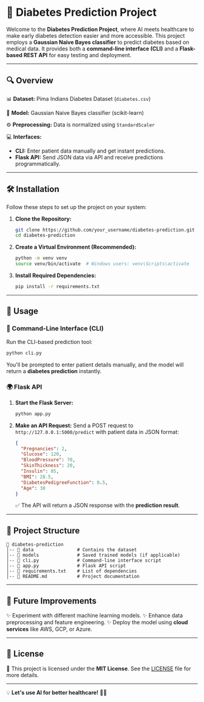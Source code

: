 # 🚀 Diabetes Prediction Project

Welcome to the **Diabetes Prediction Project**, where AI meets healthcare to make early diabetes detection easier and more accessible. This project employs a **Gaussian Naive Bayes classifier** to predict diabetes based on medical data. It provides both a **command-line interface (CLI)** and a **Flask-based REST API** for easy testing and deployment.

---

## 🔍 Overview

📊 **Dataset:** Pima Indians Diabetes Dataset (`diabetes.csv`)

🧠 **Model:** Gaussian Naive Bayes classifier (scikit-learn)

⚙️ **Preprocessing:** Data is normalized using `StandardScaler`

💻 **Interfaces:**
   - **CLI:** Enter patient data manually and get instant predictions.
   - **Flask API:** Send JSON data via API and receive predictions programmatically.

---

## 🛠 Installation

Follow these steps to set up the project on your system:

1. **Clone the Repository:**
   ```bash
   git clone https://github.com/your_username/diabetes-prediction.git
   cd diabetes-prediction
   ```

2. **Create a Virtual Environment (Recommended):**
   ```bash
   python -m venv venv
   source venv/bin/activate  # Windows users: venv\Scripts\activate
   ```

3. **Install Required Dependencies:**
   ```bash
   pip install -r requirements.txt
   ```

---

## 🚀 Usage

### 📌 Command-Line Interface (CLI)

Run the CLI-based prediction tool:
   ```bash
   python cli.py
   ```
You'll be prompted to enter patient details manually, and the model will return a **diabetes prediction** instantly.

### 🌍 Flask API

1. **Start the Flask Server:**
   ```bash
   python app.py
   ```

2. **Make an API Request:**
   Send a POST request to `http://127.0.0.1:5000/predict` with patient data in JSON format:
   ```json
   {
     "Pregnancies": 2,
     "Glucose": 120,
     "BloodPressure": 70,
     "SkinThickness": 20,
     "Insulin": 85,
     "BMI": 28.5,
     "DiabetesPedigreeFunction": 0.5,
     "Age": 30
   }
   ```
   ✅ The API will return a JSON response with the **prediction result**.

---

## 📂 Project Structure
```
📂 diabetes-prediction
│-- 📂 data                # Contains the dataset
│-- 📂 models              # Saved trained models (if applicable)
│-- 📜 cli.py              # Command-line interface script
│-- 📜 app.py              # Flask API script
│-- 📜 requirements.txt    # List of dependencies
│-- 📜 README.md           # Project documentation
```

---

## 🌱 Future Improvements

✨ Experiment with different machine learning models.
✨ Enhance data preprocessing and feature engineering.
✨ Deploy the model using **cloud services** like AWS, GCP, or Azure.

---

## 📜 License

📄 This project is licensed under the **MIT License**. See the [LICENSE](LICENSE) file for more details.

---

💡 **Let's use AI for better healthcare!** 🏥🔬
